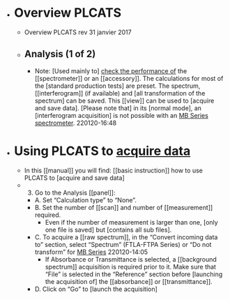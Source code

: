 - # Overview PLCATS
    - Overview PLCATS rev 31 janvier 2017
    - ## Analysis (1 of 2)
        - Note: [Used mainly to] [check the performance of]([[performance]]) the [[spectrometer]] or an [[accessory]]. The calculations for most of the [standard production tests] are preset. The spectrum, [[interferogram]] (if available) and [all transformation of the spectrum] can be saved. This [[view]] can be used to [acquire and save data]. [Please note that] in its [normal mode], an [interferogram acquisition] is not possible with an [MB Series spectrometer](((nrjXiix_q))).
220120-16:48
- # Using PLCATS to [acquire data](((acioAH8u9)))
    - In this [[manual]] you will find: [[basic instruction]] how to use PLCATS to [acquire and save data]
    - 3. Go to the Analysis [[panel]]:
        - A. Set “Calculation type” to “None”.
        - B. Set the number of [[scan]] and number of [[measurement]] required.
            - Even if the number of measurement is larger than one, [only one file is saved] but [contains all sub files].
        - C. To acquire a [[raw spectrum]], in the “Convert incoming data to” section, select “Spectrum” (FTLA-FTPA Series) or “Do not transform” for [MB Series](((nrjXiix_q)))
220120-14:05
            - If Absorbance or Transmittance is selected, a [[background spectrum]] acquisition is required prior to it. Make sure that “File” is selected in the “Reference” section before [launching the acquisition of] the [[absorbance]] or [[transmittance]].
        - D. Click on “Go” to [launch the acquisition]
